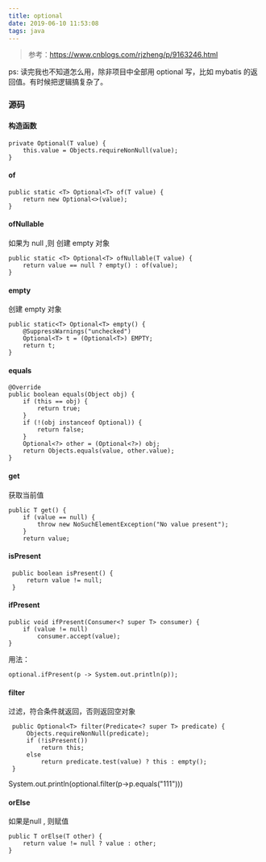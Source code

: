 ```yaml
---
title: optional
date: 2019-06-10 11:53:08
tags: java
---
```



> 参考：https://www.cnblogs.com/rjzheng/p/9163246.html

ps: 读完我也不知道怎么用，除非项目中全部用 optional 写，比如 mybatis 的返回值。有时候把逻辑搞复杂了。

### 源码

#### 构造函数

```
private Optional(T value) {
    this.value = Objects.requireNonNull(value);
}
```

#### of

```
public static <T> Optional<T> of(T value) {
    return new Optional<>(value);
}
```

#### ofNullable

如果为 null ,则 创建 empty 对象

```
public static <T> Optional<T> ofNullable(T value) {
    return value == null ? empty() : of(value);
}
```

#### empty

创建 empty 对象

```
public static<T> Optional<T> empty() {
    @SuppressWarnings("unchecked")
    Optional<T> t = (Optional<T>) EMPTY;
    return t;
}
```

<!--more-->
####  equals
```
@Override
public boolean equals(Object obj) {
    if (this == obj) {
        return true;
    }
    if (!(obj instanceof Optional)) {
        return false;
    }
    Optional<?> other = (Optional<?>) obj;
    return Objects.equals(value, other.value);
}
```

#### get

获取当前值

```
public T get() {
    if (value == null) {
        throw new NoSuchElementException("No value present");
    }
    return value;
```

#### isPresent
```
 public boolean isPresent() {
     return value != null;
 }
```

#### ifPresent
```
public void ifPresent(Consumer<? super T> consumer) {
    if (value != null)
        consumer.accept(value);
}
```

用法：
```
optional.ifPresent(p -> System.out.println(p));
```


#### filter

过滤，符合条件就返回，否则返回空对象

```
 public Optional<T> filter(Predicate<? super T> predicate) {
     Objects.requireNonNull(predicate);
     if (!isPresent())
         return this;
     else
         return predicate.test(value) ? this : empty();
 }
```

System.out.println(optional.filter(p->p.equals("111")))

#### orElse

如果是null , 则赋值

```
public T orElse(T other) {
    return value != null ? value : other;
}
```


